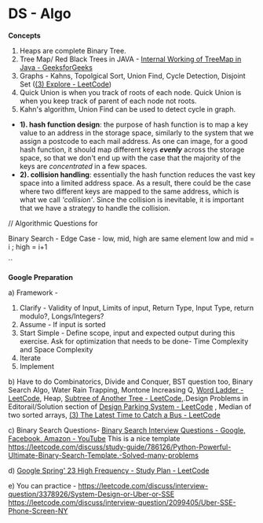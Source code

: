 # DS - Algo

**Concepts**

1. Heaps are complete Binary Tree.
2. Tree Map/ Red Black Trees in JAVA - [Internal Working of TreeMap in Java - GeeksforGeeks](https://www.geeksforgeeks.org/internal-working-of-treemap-in-java/)
3. Graphs - Kahns, Topolgical Sort, Union Find, Cycle Detection, Disjoint Set ([(3) Explore - LeetCode](https://leetcode.com/explore/featured/card/graph/618/disjoint-set/3840/))
4. Quick Union is when you track of roots of each node. Quick Union is when you keep track of parent of each node not roots.
5. Kahn's algorithm, Union Find can be used to detect cycle in graph.

* **1). hash function design**: the purpose of hash function is to map a key value to an address in the storage space, similarly to the system that we assign a postcode to each mail address.
  As one can image, for a good hash function, it should map different keys ***evenly*** across the storage space, so that we don't end up with the case that the majority of the keys are *concentrated* in a few spaces.
* **2). collision handling**: essentially the hash function reduces the vast key space into a limited address space. As a result, there could be the case where two different keys are mapped to the same address, which is what we call *'collision'*.
  Since the collision is inevitable, it is important that we have a strategy to handle the collision.

// Algorithmic Questions for

Binary Search - Edge Case - low, mid, high are same element
low and mid = i ; high = i+1

``

**Google Preparation**

a) Framework -

1. Clarify - Validity of Input, Limits of input, Return Type, Input Type, return modulo?, Longs/Integers?
2. Assume - If input is sorted
3. Start Simple - Define scope, input and expected output during this exercise. Ask for optimization that needs to be done- Time Complexity and Space Complexity
4. Iterate
5. Implement

b)  Have to do Combinatorics, Divide and Conquer, BST question too, Binary Search Algo, Water Rain Trapping, Montone Increasing Q, [Word Ladder - LeetCode](https://leetcode.com/problems/word-ladder/), Heap, [Subtree of Another Tree - LeetCode,](https://leetcode.com/problems/subtree-of-another-tree/).Design Problems in Editorail/Solution section of [Design Parking System - LeetCode](https://leetcode.com/problems/design-parking-system/editorial/?envType=study-plan-v2&id=programming-skills)  , Median of two sorted arrays, [(3) The Latest Time to Catch a Bus - LeetCode](https://leetcode.com/problems/the-latest-time-to-catch-a-bus/)

c) Binary Search Questions- [Binary Search Interview Questions - Google, Facebook, Amazon - YouTube](https://www.youtube.com/watch?v=W9QJ8HaRvJQ)
This is a nice template
https://leetcode.com/discuss/study-guide/786126/Python-Powerful-Ultimate-Binary-Search-Template.-Solved-many-problems

d) [Google Spring' 23 High Frequency - Study Plan - LeetCode](https://leetcode.com/studyplan/google-spring-23-high-frequency/)

e) You can practice - https://leetcode.com/discuss/interview-question/3378926/System-Design-or-Uber-or-SSE
https://leetcode.com/discuss/interview-question/2099405/Uber-SSE-Phone-Screen-NY


